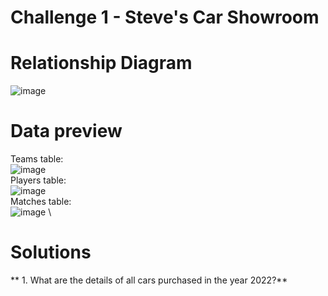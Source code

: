 # Challenge 1 - Steve's Car Showroom 

# **Relationship Diagram**
![image](https://github.com/user-attachments/assets/cca9858d-9009-450c-af1f-d8e4012db566)

# **Data preview**
Teams table:
\
![image](https://github.com/user-attachments/assets/7c56cc47-71ba-40c8-9e02-70eb3421a7c9)
\
Players table:
\
![image](https://github.com/user-attachments/assets/930bcf03-7961-49fc-92b2-5b20c9fe71b3)
\
Matches table:
\
![image](https://github.com/user-attachments/assets/a7957821-243e-450e-b9d0-2f1ab8985c4d)
\
# **Solutions**
** 1. What are the details of all cars purchased in the year 2022?**

